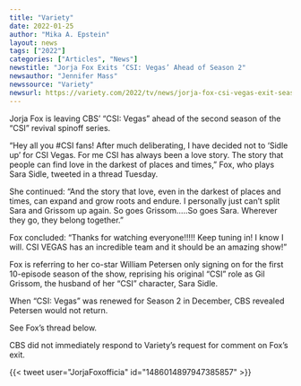 ```yaml
---
title: "Variety"
date: 2022-01-25
author: "Mika A. Epstein"
layout: news
tags: ["2022"]
categories: ["Articles", "News"]
newstitle: "Jorja Fox Exits ‘CSI: Vegas’ Ahead of Season 2"
newsauthor: "Jennifer Mass"
newssource: "Variety"
newsurl: https://variety.com/2022/tv/news/jorja-fox-csi-vegas-exit-season-2-1235162949/
---
```


Jorja Fox is leaving CBS’ “CSI: Vegas” ahead of the second season of the “CSI” revival spinoff series.

“Hey all you #CSI fans! After much deliberating, I have decided not to ‘Sidle up’ for CSI Vegas. For me CSI has always been a love story. The story that people can find love in the darkest of places and times,” Fox, who plays Sara Sidle, tweeted in a thread Tuesday.

She continued: “And the story that love, even in the darkest of places and times, can expand and grow roots and endure. I personally just can’t split Sara and Grissom up again. So goes Grissom…..So goes Sara. Wherever they go, they belong together.”

Fox concluded: “Thanks for watching everyone!!!!! Keep tuning in! I know I will. CSI VEGAS has an incredible team and it should be an amazing show!”

Fox is referring to her co-star William Petersen only signing on for the first 10-episode season of the show, reprising his original “CSI” role as Gil Grissom, the husband of her “CSI” character, Sara Sidle.

When “CSI: Vegas” was renewed for Season 2 in December, CBS revealed Petersen would not return.

See Fox’s thread below.

CBS did not immediately respond to Variety’s request for comment on Fox’s exit.

{{< tweet user="JorjaFoxofficia" id="1486014897947385857" >}}